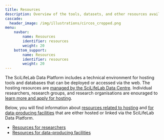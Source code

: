 ```yaml
---
title: Resources
description: Overview of the tools, datasets, and other resources available via this Platform.
cascade:
  header_image: /img/illustrations/circos_cropped.png
menu:
    navbar:
        name: Resources
        identifier: resources
        weight: 20
    bottom_support:
        name: Resources
        identifier: resources
        weight: 20
---
```


The SciLifeLab Data Platform includes a technical environment for hosting tools and databases that can be deployed or accessed via the web. The hosting resources are [managed by the SciLifeLab Data Centre](/about/). Individual researchers, research groups, and research organisations are enouraged to [learn more and apply for hosting](./hosting/).

Below, you will find information about [resources related to hosting](#for-researchers) and [for data-producing facilities](#for-facilities) that are either hosted or linked via the SciLifeLab Data Platform.

<ul>
  <li><a href="#for-researchers">Resources for researchers <i class="bi bi-arrow-down-square-fill"></i></a></li>
  <li><a href="#for-facilities">Resources for data-producing facilities <i class="bi bi-arrow-down-square-fill"></i></a></li>
</ul>
